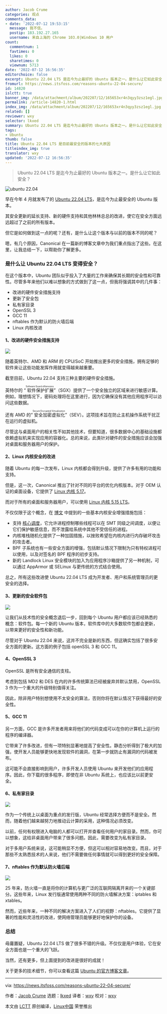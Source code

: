 ```yaml
---
author: Jacob Crume
categories: 观点
comments_data:
- date: '2022-07-12 19:53:15'
  message: 我不信。
  postip: 183.192.27.165
  username: 来自上海的 Chrome 103.0|Windows 10 用户
count:
  commentnum: 1
  favtimes: 0
  likes: 0
  sharetimes: 0
  viewnum: 5713
date: '2022-07-12 16:56:35'
editorchoice: false
excerpt: Ubuntu 22.04 LTS 是迄今为止最好的 Ubuntu 版本之一。是什么让它如此安全？
fromurl: https://news.itsfoss.com/reasons-ubuntu-22-04-secure/
id: 14820
islctt: true
banner_img: /data/attachment/album/202207/12/165653xr4n3qyy3zsz1egl.jpg
permalink: /article-14820-1.html
index_img: /data/attachment/album/202207/12/165653xr4n3qyy3zsz1egl.jpg.thumb.jpg
related: []
reviewer: wxy
selector: lkxed
summary: Ubuntu 22.04 LTS 是迄今为止最好的 Ubuntu 版本之一。是什么让它如此安全？
tags:
- Ubuntu
thumb: false
title: Ubuntu 22.04 LTS 是目前最安全的版本的七大原因
titleindex_img: true
translator: wxy
updated: '2022-07-12 16:56:35'
---
```



> 
> Ubuntu 22.04 LTS 是迄今为止最好的 Ubuntu 版本之一。是什么让它如此安全？
> 
> 
> 


![ubuntu 22.04](/data/attachment/album/202207/12/165653xr4n3qyy3zsz1egl.jpg)


早在今年 4 月就发布了的 [Ubuntu 22.04 LTS](https://news.itsfoss.com/ubuntu-22-04-release/)，是迄今为止最安全的 Ubuntu 版本。


其安全更新的延长支持、新的硬件支持和其他林林总总的改进，使它在安全方面远远超过了之前的所有版本。


但它是如何做到这一点的呢？还有，是什么让这个版本与以前的版本不同的呢？


嗯，有几个原因，Canonical 在一篇新的博客文章中为我们重点指出了这些。在这里，让我总结一下，以帮助你了解更多。


### 是什么让 Ubuntu 22.04 LTS 变得安全？


在这个版本中，Ubuntu 团队似乎投入了大量的工作来确保其长期的安全性和可靠性。尽管多年来他们以难以想象的方式做到了这一点，但我将强调其中的几件事：


* 改进的硬件安全措施支持
* 更新了安全包
* 私有家目录
* OpenSSL 3
* GCC 11
* nftables 作为默认的防火墙后端
* Linux 内核改进


#### 1、改进的硬件安全措施支持


![](/data/attachment/album/202207/12/165655tfvfmhsh1flma7ff.jpg)


随着英特尔、AMD 和 ARM 的 CPU/SoC 开始推出更多的安全措施，拥有足够的软件来让这些功能发挥作用就变得越来越重要。


截至目前，Ubuntu 22.04 支持三种主要的硬件安全措施。


英特尔的 “<ruby> 软件保护扩展 <rt>  Software Guard eXtensions </rt></ruby>”（SGX）提供了一个安全独立的区域来进行敏感计算。例如，理想情况下，密码处理将在这里进行，因为它确保没有其他应用程序可以访问这些数据。


还有 AMD 的“<ruby> 安全加密虚拟化 <rt>  Secure Encrypted Virtualization </rt></ruby>”（SEV）。这项技术旨在防止主机操作系统干扰正在运行的虚拟机。


尽管这与桌面用户的相关性不如其他技术，但要知道，很多数据中心的基础设施都依赖虚拟机来实现应用的容器化。总的来说，此类针对硬件的安全措施应该会加强对桌面和服务器用户的保护。


#### 2、Linux 内核安全的改进


随着 Ubuntu 的每一次发布，Linux 内核都会得到升级，提供了许多有用的功能和支持。


但是，这一次，Canonical 推出了针对不同的平台的优化内核版本。对于 OEM 认证的桌面设备，它提供了 [Linux 内核 5.17](https://news.itsfoss.com/linux-kernel-5-17-release/)。


而对于所有的桌面和服务器用户，可以使用 [Linux 内核 5.15 LTS](https://news.itsfoss.com/linux-kernel-5-15-release/)。


不仅仅限于这个概念，在 [博文](https://ubuntu.com/blog/whats-new-in-security-for-ubuntu-22-04-lts) 中提到的一些基本内核安全增强措施包括：


* 支持 [核心调度](https://www.kernel.org/doc/html/latest/admin-guide/hw-vuln/core-scheduling.html)，它允许进程控制哪些线程可以在 SMT 同级之间调度，以便让它们保护敏感信息，而不泄露给系统中其他不受信任的进程。
* 内核堆栈随机化提供了一种加固措施，以挫败希望在内核内进行内存破坏攻击的攻击者。
* BPF 子系统也有一些安全方面的增强，包括默认情况下限制为只有特权进程可以使用，以及对签名的 BPF 程序的初步支持。
* 新的 Landlock Linux 安全模块的加入为应用程序沙箱提供了另一种机制，可以通过 AppArmor 或 SELinux 与更传统的方式结合使用。


总之，所有这些改进使 Ubuntu 22.04 LTS 成为开发者、用户和系统管理员的更安全的选择。


#### 3、更新的安全软件包


![](/data/attachment/album/202207/12/165657z97ft5hzppmesthd.png)


让我们从技术性的安全概念退后一步，回到每个 Ubuntu 用户都应该已经熟悉的概念：软件包。每一个新的 Ubuntu 版本，软件库中的大多数软件包都会更新，以带来更好的安全性和新功能。


尽管对于 Ubuntu 22.04 来说，这并不完全是新的东西，但这确实包括了很多安全方面的更新。这方面的例子包括 openSSL 3 和 GCC 11。


#### 4、OpenSSL 3


OpenSSL 是所有安全通信的支柱。


考虑到包括 MD2 和 DES 在内的许多传统算法已经被废弃并默认禁用，OpenSSL 3 作为一个重大的升级特别值得关注。


因此，除非用户特别想使用不太安全的算法，否则你将在默认情况下获得最好的安全性。


#### 5、GCC 11


另一方面，GCC 是许多开发者用来将他们的代码变成可以在你的计算机上运行的程序的编译器。


它带来了许多改进，但有一项特别显著地提高了安全性。静态分析得到了极大的加强，使开发人员能够更快地发现软件的漏洞，在第一步就防止有漏洞的代码被发布。


这可能不会直接影响到用户，许多开发人员使用 Ubuntu 来开发他们的应用程序。因此，你下载的很多程序，即使在非 Ubuntu 系统上，也应该比以前更安全。


#### 6、私有家目录


![](/data/attachment/album/202207/12/165659yl07fdqqetvltkkt.png)


作为一个传统上以桌面为重点的发行版，Ubuntu 经常选择方便而不是安全。然而，随着他们越来越努力地推动云计算的采用，这种情况必须改变。


以前，任何有权限进入电脑的人都可以打开并查看任何用户的家目录。然而，你可以想象，这给非桌面用户带来了很多问题。因此，需要改变为私有家目录。


对于多用户系统来说，这可能稍显不方便，但这可以相对容易地改变。而且，对于那些不太熟悉技术的人来说，他们不需要做任何事情就可以得到更好的安全保障。


#### 7、nftables 作为默认防火墙后端


![](/data/attachment/album/202207/12/165704cpmm8wruzbbz1fwf.jpg)


25 年来，防火墙一直是将你的计算机与更广泛的互联网隔离开来的一个关键部分。这些年来，Linux 发行版通常使用两种不同的防火墙解决方案：iptables 和 xtables。


然而，近些年来，一种不同的解决方案进入了人们的视野：nftables。它提供了显著的性能和灵活性的改进，使网络管理员能够更好地保护你的设备。


### 总结


毋庸置疑，Ubuntu 22.04 LTS 做了很多不错的升级。不仅仅是用户体验，它在安全方面也是一个重大的飞跃。


当然，还有更多，但上面提到的改进是很好的成就！


关于更多的技术细节，你可以查看这篇 [Ubuntu 的官方博客文章](https://ubuntu.com/blog/whats-new-in-security-for-ubuntu-22-04-lts)。




---


via: <https://news.itsfoss.com/reasons-ubuntu-22-04-secure/>


作者：[Jacob Crume](https://news.itsfoss.com/author/jacob/) 选题：[lkxed](https://github.com/lkxed) 译者：[wxy](https://github.com/wxy) 校对：[wxy](https://github.com/wxy)


本文由 [LCTT](https://github.com/LCTT/TranslateProject) 原创编译，[Linux中国](https://linux.cn/) 荣誉推出